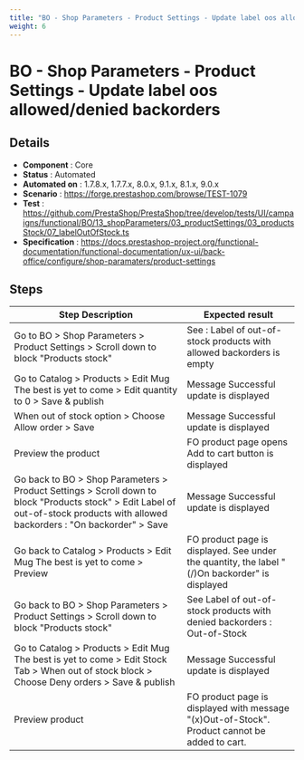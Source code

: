 ```yaml
---
title: "BO - Shop Parameters - Product Settings - Update label oos allowed/denied backorders"
weight: 6
---
```


# BO - Shop Parameters - Product Settings - Update label oos allowed/denied backorders
## Details
* **Component** : Core
* **Status** : Automated
* **Automated on** : 1.7.8.x, 1.7.7.x, 8.0.x, 9.1.x, 8.1.x, 9.0.x
* **Scenario** : https://forge.prestashop.com/browse/TEST-1079
* **Test** : https://github.com/PrestaShop/PrestaShop/tree/develop/tests/UI/campaigns/functional/BO/13_shopParameters/03_productSettings/03_productsStock/07_labelOutOfStock.ts
* **Specification** : https://docs.prestashop-project.org/functional-documentation/functional-documentation/ux-ui/back-office/configure/shop-paramaters/product-settings

## Steps
| Step Description | Expected result |
| ----- | ----- |
| Go to BO > Shop Parameters > Product Settings > Scroll down to block "Products stock" | See : Label of out-of-stock products with allowed backorders is empty |
| Go to Catalog > Products > Edit Mug The best is yet to come > Edit quantity to 0 > Save & publish | Message Successful update is displayed |
| When out of stock option > Choose Allow order > Save | Message Successful update is displayed |
| Preview the product | FO product page opens<br>Add to cart button is displayed |
| Go back to BO > Shop Parameters > Product Settings > Scroll down to block "Products stock" > Edit Label of out-of-stock products with allowed backorders : "On backorder" > Save | Message Successful update is displayed |
| Go back to Catalog > Products > Edit Mug The best is yet to come > Preview | FO product page is displayed. See under the quantity, the label "(/)On backorder" is displayed |
| Go back to BO > Shop Parameters > Product Settings > Scroll down to block "Products stock" | See Label of out-of-stock products with denied backorders : Out-of-Stock |
| Go to Catalog > Products > Edit Mug The best is yet to come > Edit Stock Tab > When out of stock block > Choose Deny orders > Save & publish | Message Successful update is displayed |
| Preview product | FO product page is displayed with message "(x)Out-of-Stock".<br>Product cannot be added to cart. |
